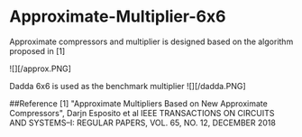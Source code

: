 # Approximate-Multiplier-6x6

Approximate compressors and multiplier is designed based on the algorithm proposed in [1] 

![][/approx.PNG]

Dadda 6x6 is used as the benchmark multiplier
![][/dadda.PNG]


##Reference
<a id = "1">[1]</a>
"Approximate Multipliers Based on New Approximate Compressors", Darjn Esposito  et al 
IEEE TRANSACTIONS ON CIRCUITS AND SYSTEMS–I: REGULAR PAPERS, VOL. 65, NO. 12, DECEMBER 2018



